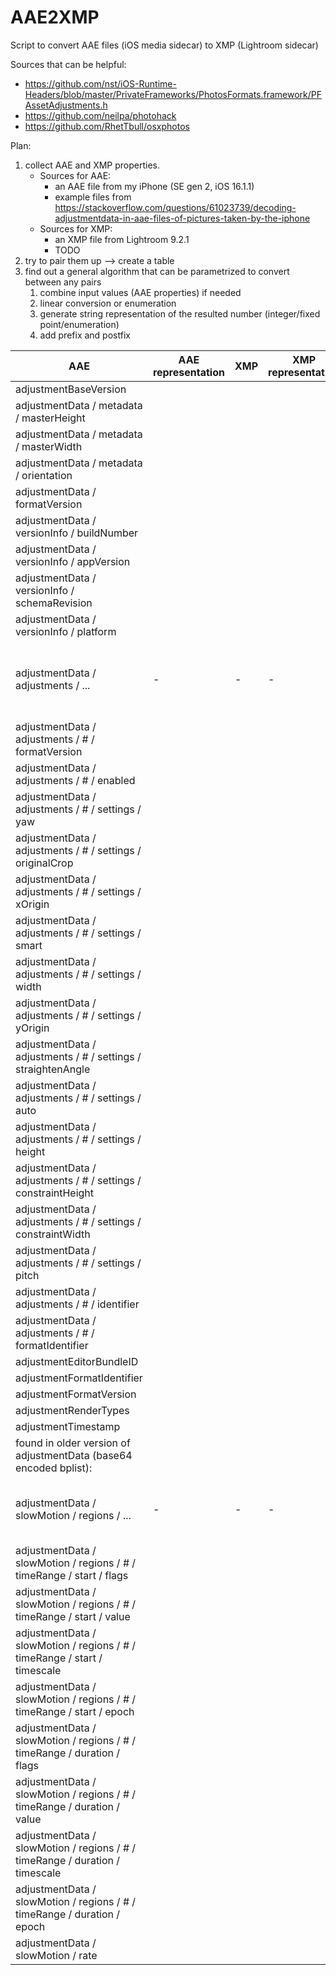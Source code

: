 # AAE2XMP
Script to convert AAE files (iOS media sidecar) to XMP (Lightroom sidecar)

Sources that can be helpful:
- https://github.com/nst/iOS-Runtime-Headers/blob/master/PrivateFrameworks/PhotosFormats.framework/PFAssetAdjustments.h
- https://github.com/neilpa/photohack
- https://github.com/RhetTbull/osxphotos

Plan:
1. collect AAE and XMP properties.
   - Sources for AAE:
     - an AAE file from my iPhone (SE gen 2, iOS 16.1.1)
     - example files from https://stackoverflow.com/questions/61023739/decoding-adjustmentdata-in-aae-files-of-pictures-taken-by-the-iphone
   - Sources for XMP:
     - an XMP file from Lightroom 9.2.1
     - TODO
3. try to pair them up --> create a table
4. find out a general algorithm that can be parametrized to convert between any pairs
   1. combine input values (AAE properties) if needed
   2. linear conversion or enumeration
   3. generate string representation of the resulted number (integer/fixed point/enumeration)
   4. add prefix and postfix

| AAE                                                            | AAE representation | XMP | XMP representation | description |
|----------------------------------------------------------------|--------------------|-----|--------------------|-------------|
| adjustmentBaseVersion
| adjustmentData / metadata / masterHeight
| adjustmentData / metadata / masterWidth
| adjustmentData / metadata / orientation
| adjustmentData / formatVersion
| adjustmentData / versionInfo / buildNumber
| adjustmentData / versionInfo / appVersion
| adjustmentData / versionInfo / schemaRevision
| adjustmentData / versionInfo / platform
| adjustmentData / adjustments / ...                             | -                  | -   | -                 | multiple adjustments are possible, they are in an array
| adjustmentData / adjustments / # / formatVersion
| adjustmentData / adjustments / # / enabled
| adjustmentData / adjustments / # / settings / yaw
| adjustmentData / adjustments / # / settings / originalCrop
| adjustmentData / adjustments / # / settings / xOrigin
| adjustmentData / adjustments / # / settings / smart
| adjustmentData / adjustments / # / settings / width
| adjustmentData / adjustments / # / settings / yOrigin
| adjustmentData / adjustments / # / settings / straightenAngle
| adjustmentData / adjustments / # / settings / auto
| adjustmentData / adjustments / # / settings / height
| adjustmentData / adjustments / # / settings / constraintHeight
| adjustmentData / adjustments / # / settings / constraintWidth
| adjustmentData / adjustments / # / settings / pitch
| adjustmentData / adjustments / # / identifier
| adjustmentData / adjustments / # / formatIdentifier
| adjustmentEditorBundleID
| adjustmentFormatIdentifier
| adjustmentFormatVersion
| adjustmentRenderTypes
| adjustmentTimestamp
| found in older version of adjustmentData (base64 encoded bplist):
| adjustmentData / slowMotion / regions / ...                             | -                  | -   | -                 | multiple regions are possible, they are in an array
| adjustmentData / slowMotion / regions / # / timeRange / start / flags
| adjustmentData / slowMotion / regions / # / timeRange / start / value
| adjustmentData / slowMotion / regions / # / timeRange / start / timescale
| adjustmentData / slowMotion / regions / # / timeRange / start / epoch
| adjustmentData / slowMotion / regions / # / timeRange / duration / flags
| adjustmentData / slowMotion / regions / # / timeRange / duration / value
| adjustmentData / slowMotion / regions / # / timeRange / duration / timescale
| adjustmentData / slowMotion / regions / # / timeRange / duration / epoch
| adjustmentData / slowMotion / rate
